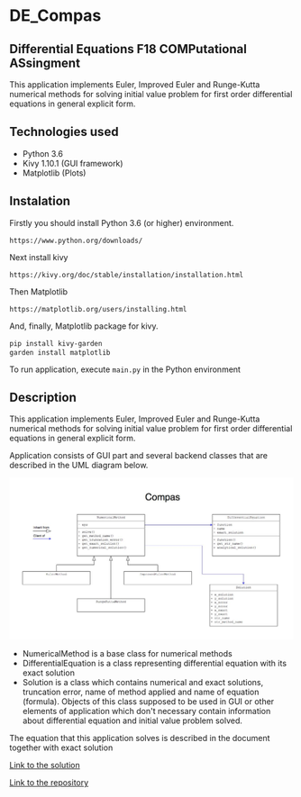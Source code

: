 # DE_Compas
## Differential Equations F18 COMPutational ASsingment

This application implements Euler, Improved Euler and Runge-Kutta numerical methods for solving initial value problem for first order differential equations in general explicit form.

## Technologies used

- Python 3.6
- Kivy 1.10.1 (GUI framework)
- Matplotlib (Plots)

## Instalation
Firstly you should install Python 3.6 (or higher) environment.

    https://www.python.org/downloads/

Next install kivy

    https://kivy.org/doc/stable/installation/installation.html

Then Matplotlib

    https://matplotlib.org/users/installing.html

And, finally, Matplotlib package for kivy.

    pip install kivy-garden
    garden install matplotlib

To run application, execute `main.py` in the Python environment

## Description

This application implements Euler, Improved Euler and Runge-Kutta numerical methods for solving initial value problem for first order differential equations in general explicit form.

Application consists of GUI part and several backend classes that are described in the UML diagram below.

![UML class diagram](docs/F18DE_compas_UML.jpg)

- NumericalMethod is a base class for numerical methods
- DifferentialEquation is a class representing differential equation with its exact solution
- Solution is a class which contains numerical and exact solutions, truncation error, name of method applied and name of equation (formula). Objects of this class supposed to be used in GUI or other elements of application which don't necessary contain information about differential equation and initial value problem solved.

The equation that this application solves is described in the document together with exact solution

[Link to the solution](docs/Differential_equation_solution.pdf)

[Link to the repository](https://github.com/PolarNorth/DE_Compas)
